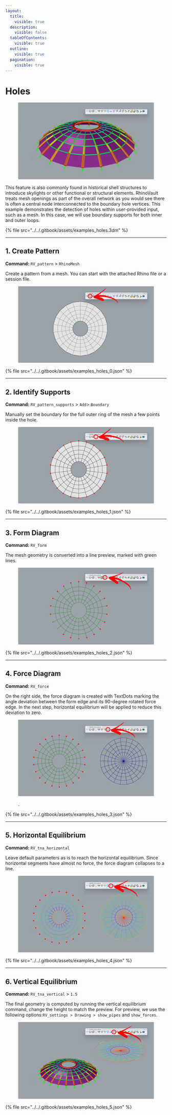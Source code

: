 ```yaml
---
layout:
  title:
    visible: true
  description:
    visible: false
  tableOfContents:
    visible: true
  outline:
    visible: true
  pagination:
    visible: true
---
```


# Holes

<figure><img src="../../.gitbook/assets/examples_holes.png" alt=""><figcaption></figcaption></figure>

This feature is also commonly found in historical shell structures to introduce skylights or other functional or structural elements. RhinoVault treats mesh openings as part of the overall network as you would see there is often a central node interconnected to the boundary hole vertices. This example demonstrates the detection of holes within user-provided input, such as a mesh. In this case, we will use boundary supports for both inner and outer loops.

{% file src="../../.gitbook/assets/examples_holes.3dm" %}

***

## 1. Create Pattern

**Command:** `RV_pattern` > `RhinoMesh`

Create a pattern from a mesh. You can start with the attached Rhino file or a session file.

<figure><img src="../../.gitbook/assets/examples_holes_0.png" alt=""><figcaption></figcaption></figure>

{% file src="../../.gitbook/assets/examples_holes_0.json" %}

***

## 2. Identify Supports

**Command:** `RV_pattern_supports` > `Add`> `Boundary`

Manually set the boundary for the full outer ring of the mesh a few points inside the hole.

<figure><img src="../../.gitbook/assets/examples_holes_1.png" alt=""><figcaption></figcaption></figure>

{% file src="../../.gitbook/assets/examples_holes_1.json" %}

***

## 3. Form Diagram

**Command:** `RV_form`

The mesh geometry is converted into a line preview, marked with green lines.

<figure><img src="../../.gitbook/assets/examples_holes_2.png" alt=""><figcaption></figcaption></figure>

{% file src="../../.gitbook/assets/examples_holes_2.json" %}

***

## 4. Force Diagram

**Command:** `RV_force`

On the right side, the force diagram is created with TextDots marking the angle deviation between the form edge and its 90-degree rotated force edge. In the next step, horizontal equilibrium will be applied to reduce this deviation to zero.

<figure><img src="../../.gitbook/assets/examples_holes_3.png" alt=""><figcaption><p>.</p></figcaption></figure>

{% file src="../../.gitbook/assets/examples_holes_3.json" %}

***

## 5. Horizontal Equilibrium

**Command:** `RV_tna_horizontal`

Leave default parameters as is to reach the horizontal equilibrium. Since horizontal segments have almost no force, the force diagram collapses to a line.

<figure><img src="../../.gitbook/assets/examples_holes_4.png" alt=""><figcaption></figcaption></figure>

{% file src="../../.gitbook/assets/examples_holes_4.json" %}

***

## 6. Vertical Equilibrium

**Command:** `RV_tna_vertical` > `1.5`

The final geometry is computed by running the vertical equilibrium command, change the height to match the preview. For preview, we use the following options:`RV_settings > Drawing > show_pipes` and `show_forces`.

<figure><img src="../../.gitbook/assets/examples_holes_5.png" alt=""><figcaption></figcaption></figure>

{% file src="../../.gitbook/assets/examples_holes_5.json" %}
